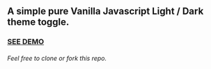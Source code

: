 ## A simple pure Vanilla Javascript Light / Dark theme toggle.

### [SEE DEMO](https://aaashir.github.io/light-dark-toggle/)

###### Feel free to clone or fork this repo.
